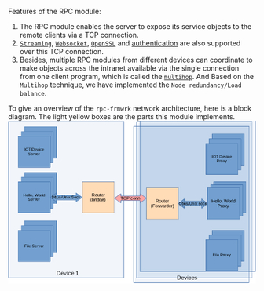 Features of the RPC module:

1. The RPC module enables the server to expose its service objects to the remote clients via a TCP connection.
2. [`Streaming`](../Concept.md#streaming), [`Websocket`](./wsport/Readme.md), [`OpenSSL`](./sslport/Readme.md) and [authentication](./security/README.md) are also supported over this TCP connection.
3. Besides, multiple RPC modules from different devices can coordinate to make objects across the intranet available via the single connection from one client program, which is called the [`multihop`](https://github.com/zhiming99/rpc-frmwrk/wiki/Introduction-of-Multihop-support). And Based on the `Multihop` technique, we have implemented the `Node redundancy/Load balance`.

To give an overview of the `rpc-frmwrk` network architecture, here is a block diagram. The light yellow boxes are the parts this module implements.   
![Image](../pics/rpc-block-diagram.png)
